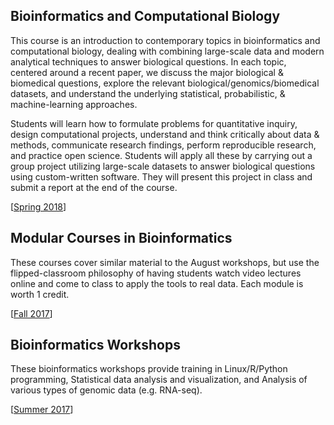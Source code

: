 ## Bioinformatics and Computational Biology
This course is an introduction to contemporary topics in bioinformatics and computational biology, dealing with combining large-scale data and modern analytical techniques to answer biological questions. In each topic, centered around a recent paper, we discuss the major biological & biomedical questions, explore the relevant biological/genomics/biomedical datasets, and understand the underlying statistical, probabilistic, & machine-learning approaches.

Students will learn how to formulate problems for quantitative inquiry, design computational projects, understand and think critically about data & methods, communicate research findings, perform reproducible research, and practice open science. Students will apply all these by carrying out a group project utilizing large-scale datasets to answer biological questions using custom-written software. They will present this project in class and submit a report at the end of the course.

\[[Spring 2018](https://github.com/krishnanlab/teaching/blob/master/compbio/spring2018.md)\]

## Modular Courses in Bioinformatics
These courses cover similar material to the August workshops, but use the flipped-classroom philosophy of having students watch video lectures online and come to class to apply the tools to real data. Each module is worth 1 credit.

\[[Fall 2017](https://github.com/krishnanlab/teaching/blob/master/bioinfomodules/fall2017.md)\]

## Bioinformatics Workshops
These bioinformatics workshops provide training in Linux/R/Python programming, Statistical data analysis and visualization, and Analysis of various types of genomic data (e.g. RNA-seq).

\[[Summer 2017](https://github.com/krishnanlab/teaching/blob/master/bioinfoworkshops/summer2017.md)\]
